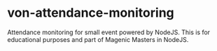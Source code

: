 # von-attendance-monitoring
Attendance monitoring for small event powered by NodeJS. This is for educational purposes and part of Magenic Masters in NodeJS.
